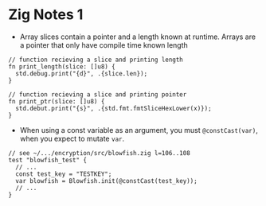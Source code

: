# Zig Notes 1

 - Array slices contain a pointer and a length known at runtime. Arrays are a pointer that only have compile time known length

```zig
// function recieving a slice and printing length
fn print_length(slice: []u8) {
  std.debug.print("{d}", .{slice.len});
}

// function recieving a slice and printing pointer 
fn print_ptr(slice: []u8) {
  std.debut.print("{s}", .{std.fmt.fmtSliceHexLower(x)});
}
```

- When using a const variable as an argument, you must `@constCast(var)`, when you expect to mutate `var`.

```zig
// see ~/.../encryption/src/blowfish.zig l=106..108
test "blowfish_test" {
  // ...
  const test_key = "TESTKEY";
  var blowfish = Blowfish.init(@constCast(test_key));
  // ...
}
```

